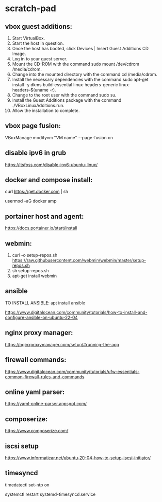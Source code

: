 # scratch-pad

## vbox guest additions:
1. Start VirtualBox.
2. Start the host in question.
3. Once the host has booted, click Devices | Insert Guest Additions CD Image.
4. Log in to your guest server.
5. Mount the CD-ROM with the command sudo mount /dev/cdrom /media/cdrom.
6. Change into the mounted directory with the command cd /media/cdrom.
7. Install the necessary dependencies with the command sudo apt-get install -y dkms build-essential linux-headers-generic linux-headers-$(uname -r).
8. Change to the root user with the command sudo su.
9. Install the Guest Additions package with the command ./VBoxLinuxAdditions.run.
10. Allow the installation to complete.

## vbox page fusion:
VBoxManage modifyvm "VM name" --page-fusion on

## disable ipv6 in grub
https://itsfoss.com/disable-ipv6-ubuntu-linux/

## docker and compose install:
curl https://get.docker.com | sh

usermod -aG docker amp

## portainer host and agent:
https://docs.portainer.io/start/install

## webmin:
1. curl -o setup-repos.sh https://raw.githubusercontent.com/webmin/webmin/master/setup-repos.sh
2. sh setup-repos.sh
3. apt-get install webmin

## ansible
TO INSTALL ANSIBLE: apt install ansible

https://www.digitalocean.com/community/tutorials/how-to-install-and-configure-ansible-on-ubuntu-22-04

## nginx proxy manager:
https://nginxproxymanager.com/setup/#running-the-app

## firewall commands:
https://www.digitalocean.com/community/tutorials/ufw-essentials-common-firewall-rules-and-commands

## online yaml parser:
https://yaml-online-parser.appspot.com/

## composerize:
https://www.composerize.com/

## iscsi setup
https://www.informaticar.net/ubuntu-20-04-how-to-setup-iscsi-initiator/

## timesyncd
timedatectl set-ntp on

systemctl restart systemd-timesyncd.service
